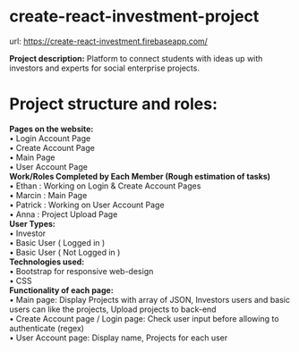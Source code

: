 # create-react-investment-project
url: https://create-react-investment.firebaseapp.com/

**Project description:**
Platform to connect students with ideas up with investors and experts for social enterprise projects.

# Project structure and roles:
  
  
  
  **Pages on the website:**\
    •	Login Account Page\
    •	Create Account Page\
    •	Main Page\
    •	User Account Page\
  **Work/Roles Completed by Each Member (Rough estimation of tasks)**\
    •	Ethan : Working on Login & Create Account Pages\
    •	Marcin : Main Page\
    •	Patrick : Working on User Account Page\
    •	Anna : Project Upload Page\
  **User Types:**\
    •	Investor\
    •	Basic User ( Logged in )\
    •	Basic User ( Not Logged in )\
  **Technologies used:**\
    •	Bootstrap for responsive web-design\
    •	CSS\
  **Functionality of each page:**\
    •	Main page: Display Projects with array of JSON, Investors users and basic users can like the projects, Upload projects to back-end\
    •	Create Account page / Login page: Check user input before allowing to authenticate (regex)\
    •	User Account page: Display name, Projects for each user




